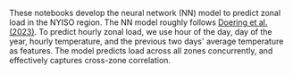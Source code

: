 These notebooks develop the neural network (NN) model to predict zonal load in the NYISO region. The NN model roughly follows [Doering et al. (2023)](https://doi.org/10.1093/ooenergy/oiad003). To predict hourly zonal load, we use hour of the day, day of the year, hourly temperature, and the previous two days' average temperature as features. The model predicts load across all zones concurrently, and effectively captures cross-zone correlation. 